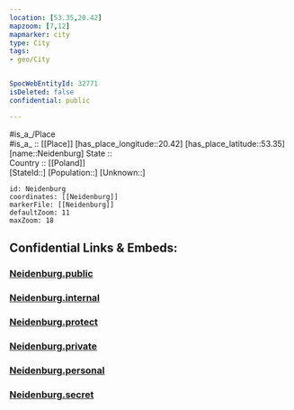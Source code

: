 ```yaml
---
location: [53.35,20.42] 
mapzoom: [7,12] 
mapmarker: city 
type: City
tags:
- geo/City


SpocWebEntityId: 32771
isDeleted: false
confidential: public

---
```

#is_a_/Place  
#is_a_ :: [[Place]] 
[has_place_longitude::20.42] 
[has_place_latitude::53.35] 
[name::Neidenburg] 
State ::  
Country :: [[Poland]]  
[StateId::] 
[Population::] 
[Unknown::] 


```leaflet
id: Neidenburg
coordinates: [[Neidenburg]] 
markerFile: [[Neidenburg]] 
defaultZoom: 11 
maxZoom: 18
```


## Confidential Links & Embeds: 

### [Neidenburg.public](/_public/\Earth\Continent\Europe\Europe~East\Poland\Provinces~Poland\Warmian-Masurian\CityNeidenburg.public.md) 

### [Neidenburg.internal](/_internal/\Earth\Continent\Europe\Europe~East\Poland\Provinces~Poland\Warmian-Masurian\CityNeidenburg.internal.md) 

### [Neidenburg.protect](/_protect/\Earth\Continent\Europe\Europe~East\Poland\Provinces~Poland\Warmian-Masurian\CityNeidenburg.protect.md) 

### [Neidenburg.private](/_private/\Earth\Continent\Europe\Europe~East\Poland\Provinces~Poland\Warmian-Masurian\CityNeidenburg.private.md) 

### [Neidenburg.personal](/_personal/\Earth\Continent\Europe\Europe~East\Poland\Provinces~Poland\Warmian-Masurian\CityNeidenburg.personal.md) 

### [Neidenburg.secret](/_secret/\Earth\Continent\Europe\Europe~East\Poland\Provinces~Poland\Warmian-Masurian\CityNeidenburg.secret.md)


